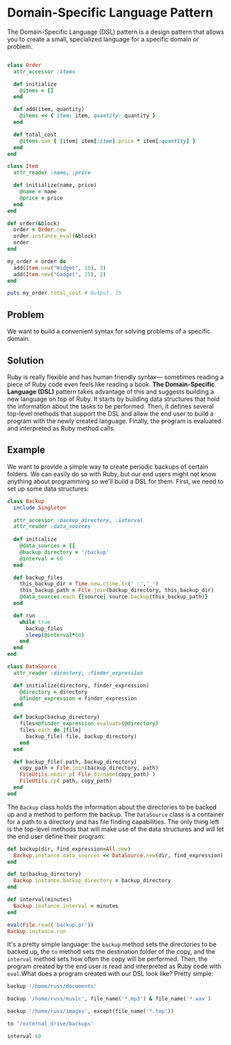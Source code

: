 # Domain-Specific Language Pattern

The Domain-Specific Language (DSL) pattern is a design pattern that allows you to create a small, specialized language for a specific domain or problem.


```ruby

class Order
  attr_accessor :items

  def initialize
    @items = []
  end

  def add(item, quantity)
    @items << { item: item, quantity: quantity }
  end

  def total_cost
    @items.sum { |item| item[:item].price * item[:quantity] }
  end
end

class Item
  attr_reader :name, :price

  def initialize(name, price)
    @name = name
    @price = price
  end
end

def order(&block)
  order = Order.new
  order.instance_eval(&block)
  order
end

my_order = order do
  add(Item.new("Widget", 10), 3)
  add(Item.new("Gadget", 15), 2)
end

puts my_order.total_cost # Output: 75


```

## Problem
We want to build a convenient syntax for solving problems of a specific domain.

## Solution
Ruby is really flexible and has human friendly syntax— sometimes reading a piece of Ruby code even feels like reading a book. **The Domain-Specific Language (DSL)** pattern takes advantage of this and suggests building a new language on top of Ruby. It starts by building data structures that hold the information about the tasks to be performed. Then, it defines several top-level methods that support the DSL and allow the end user to build a program with the newly created language. Finally, the program is evaluated and interpreted as Ruby method calls.

## Example
We want to provide a simple way to create periodic backups of certain folders. We can easily do so with Ruby, but our end users might not know anything about programming so we'll build a DSL for them. First, we need to set up some data structures:

```ruby
class Backup
  include Singleton

  attr_accessor :backup_directory, :interval
  attr_reader :data_sources
  
  def initialize
    @data_sources = []
    @backup_directory = '/backup'
    @interval = 60
  end

  def backup_files
    this_backup_dir = Time.new.ctime.tr(' :','_')
    this_backup_path = File.join(backup_directory, this_backup_dir)
    @data_sources.each {|source| source.backup(this_backup_path)}
  end

  def run
    while true
      backup_files
      sleep(@interval*60)
    end
  end
end

class DataSource
  attr_reader :directory, :finder_expression

  def initialize(directory, finder_expression)
    @directory = directory
    @finder_expression = finder_expression
  end

  def backup(backup_directory)
    files=@finder_expression.evaluate(@directory)
    files.each do |file|
      backup_file( file, backup_directory)
    end
  end

  def backup_file( path, backup_directory)
    copy_path = File.join(backup_directory, path)
    FileUtils.mkdir_p( File.dirname(copy_path) )
    FileUtils.cp( path, copy_path)
  end
end
```

The `Backup` class holds the information about the directories to be backed up and a method to perform the backup. The `DataSource` class is a container for a path to a directory and has file finding capabilities. The only thing left is the top-level methods that will make use of the data structures and will let the end user define their program:

```ruby
def backup(dir, find_expression=All.new)
  Backup.instance.data_sources << DataSource.new(dir, find_expression)
end

def to(backup_directory)
  Backup.instance.backup_directory = backup_directory
end

def interval(minutes)
  Backup.instance.interval = minutes
end

eval(File.read('backup.pr'))
Backup.instance.run
```

It's a pretty simple language: the `backup` method sets the directories to be backed up, the `to` method sets the destination folder of the copy, and the `interval` method sets how often the copy will be performed. Then, the program created by the end user is read and interpreted as Ruby code with `eval`.What does a program created with our DSL look like? Pretty simple:

```ruby
backup '/home/russ/documents'

backup '/home/russ/music', file_name('*.mp3') & file_name('*.wav')

backup '/home/russ/images', except(file_name('*.tmp'))

to '/external_drive/backups'

interval 60
```
